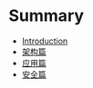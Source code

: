 # Summary

* [Introduction](README.md)
* [架构篇](.md)
* [应用篇](file_name_should_be_unique.md)
* [安全篇](file_name_should_be_unique.md)


